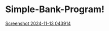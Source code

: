 # Simple-Bank-Program!
[Screenshot 2024-11-13 043914](https://github.com/user-attachments/assets/f8d05bd7-6c5b-496c-914a-3ed35b94e34b)
